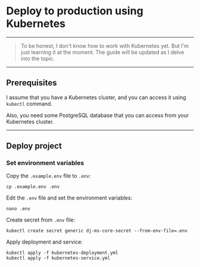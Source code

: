 # Deploy to production using Kubernetes


---
> To be honest, I don't know how to work with Kubernetes yet. But I'm just learning it at the moment. 
> The guide will be updated as I delve into the topic.


---
## Prerequisites
I assume that you have a Kubernetes cluster, and you can access it using `kubectl` command.

Also, you need some PostgreSQL database that you can access from your Kubernetes cluster.



---
## Deploy project
### Set environment variables
Copy the `.example.env` file to `.env`:
```shell
cp .example.env .env
```

Edit the `.env` file and set the environment variables:
```shell
nano .env
```

Create secret from `.env` file:
```shell
kubectl create secret generic dj-ms-core-secret --from-env-file=.env
```

Apply deployment and service:
```shell
kubectl apply -f kubernetes-deployment.yml
kubectl apply -f kubernetes-service.yml
```
